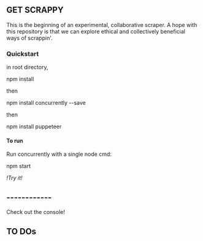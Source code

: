 ## GET SCRAPPY

This is the beginning of an experimental, collaborative scraper.  A hope with this repository is that we can explore ethical and collectively beneficial ways of scrappin'.



### Quickstart

in root directory,

npm install

then

npm install concurrently --save

then

npm install puppeteer

#### To run

Run concurrently with a single node cmd:

 npm start
 
 *!Try it!*


## ------------

Check out the console!



## TO DOs

